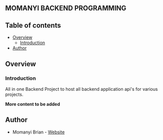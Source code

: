## MOMANYI BACKEND PROGRAMMING

## Table of contents

- [Overview](#overview)
  - [Introduction](#introduction)
- [Author](#author)


## Overview

### Introduction

All in one Backend Project to host all backend application api's for various projects.

**More content to be added**

## Author

- Momanyi Brian - [Website](https://momanyi-brian-portfolio.vercel.app)
